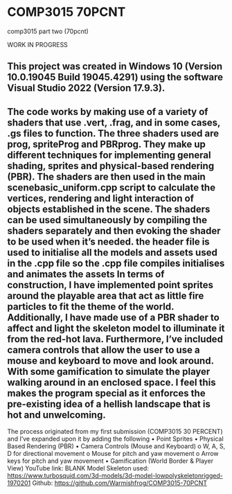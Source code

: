 # COMP3015 70PCNT
 comp3015 part two (70pcnt)

WORK IN PROGRESS

This project was created in Windows 10 (Version 10.0.19045 Build 19045.4291) using the software Visual Studio 2022 (Version 17.9.3). 
---------------------------------------------------------------
The code works by making use of a variety of shaders that use .vert, .frag, and in some cases, .gs files to function. The three shaders used are prog, spriteProg and PBRprog. They make up different techniques for implementing general shading, sprites and physical-based rendering (PBR). The shaders are then used in the main scenebasic_uniform.cpp script to calculate the vertices, rendering and light interaction of objects established in the scene. The shaders can be used simultaneously by compiling the shaders separately and then evoking the shader to be used when it’s needed. the header file is used to initialise all the models and assets used in the .cpp file so the .cpp file compiles initialises and animates the assets
In terms of construction, I have implemented point sprites around the playable area that act as little fire particles to fit the theme of the world. Additionally, I have made use of a PBR shader to affect and light the skeleton model to illuminate it from the red-hot lava. Furthermore, I’ve included camera controls that allow the user to use a mouse and keyboard to move and look around. With some gamification to simulate the player walking around in an enclosed space. I feel this makes the program special as it enforces the pre-existing idea of a hellish landscape that is hot and unwelcoming. 
---------------------------------------------------------------
The process originated from my first submission (COMP3015 30 PERCENT) and I’ve expanded upon it by adding the following
•	Point Sprites
•	Physical Based Rendering (PBR)
•	Camera Controls (Mouse and Keyboard)
o	W, A, S, D for directional movement
o	Mouse for pitch and yaw movement
o	Arrow keys for pitch and yaw movement
•	Gamification (World Border & Player View)
YouTube link: BLANK 
Model Skeleton used: https://www.turbosquid.com/3d-models/3d-model-lowpolyskeletonrigged-1970201
Github: https://github.com/Warmishfrog/COMP3015-70PCNT


